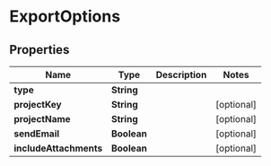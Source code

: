 # ExportOptions

## Properties
Name | Type | Description | Notes
------------ | ------------- | ------------- | -------------
**type** | **String** |  | 
**projectKey** | **String** |  |  [optional]
**projectName** | **String** |  |  [optional]
**sendEmail** | **Boolean** |  |  [optional]
**includeAttachments** | **Boolean** |  |  [optional]
